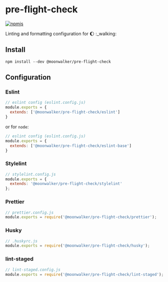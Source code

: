 # pre-flight-check

[![npmjs](https://img.shields.io/npm/v/@moonwalker/pre-flight-check.svg)](https://www.npmjs.com/package/@moonwalker/pre-flight-check)

Linting and formatting configuration for :moon: :_walking:

## Install

```shell
npm install --dev @moonwalker/pre-flight-check
```

## Configuration

### Eslint

```js
// eslint config (eslint.config.js)
module.exports = {
  extends: ['@moonwalker/pre-flight-check/eslint']
}
```

or for `node`:

```js
// eslint config (eslint.config.js)
module.exports = {
  extends: ['@moonwalker/pre-flight-check/eslint-base']
}
```

### Stylelint

```js
// stylelint.config.js
module.exports = {
  extends: '@moonwalker/pre-flight-check/stylelint'
};
```

### Prettier

```js
// prettier.config.js
module.exports = require('@moonwalker/pre-flight-check/prettier');
```

### Husky

```js
// .huskyrc.js
module.exports = require('@moonwalker/pre-flight-check/husky');
```

### lint-staged
```js
// lint-staged.config.js
module.exports = require('@moonwalker/pre-flight-check/lint-staged');
```
